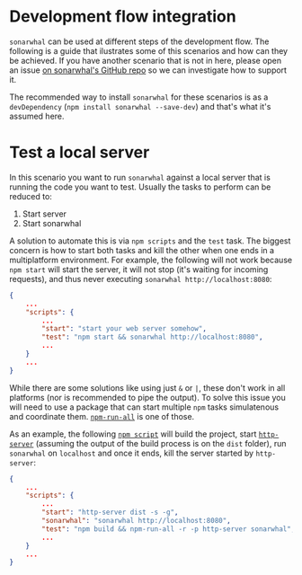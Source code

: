 # Development flow integration

`sonarwhal` can be used at different steps of the development flow. The
following is a guide that ilustrates some of this scenarios and how can they
be achieved. If you have another scenario that is not in here, please open an
issue [on sonarwhal's GitHub repo][sonarwhal github] so we can investigate how
to support it.

The recommended way to install `sonarwhal` for these scenarios is as a
`devDependency` (`npm install sonarwhal --save-dev`) and that's what it's
assumed here.

# Test a local server

In this scenario you want to run `sonarwhal` against a local server that is
running the code you want to test. Usually the tasks to perform can be reduced
to:

1. Start server
1. Start sonarwhal

A solution to automate this is via `npm scripts` and the `test` task. The
biggest concern is how to start both tasks and kill the other when one ends in
a multiplatform environment. For example, the following will not work because
`npm start` will start the server, it will not stop (it's waiting for incoming
requests), and thus never executing `sonarwhal http://localhost:8080`:

```json
{
    ...
    "scripts": {
        ...
        "start": "start your web server somehow",
        "test": "npm start && sonarwhal http://localhost:8080",
        ...
    }
    ...
}
```

While there are some solutions like using just `&` or `|`, these don't work in
all platforms (nor is recommended to pipe the output). To solve this issue you
will need to use a package that can start multiple `npm` tasks simulatenous and
coordinate them. [`npm-run-all`][npm-run-all] is one of those.

As an example, the following [`npm script`][npm scripts] will build the project, start
[`http-server`][http-server] (assuming the output of the build process is on
the `dist` folder), run `sonarwhal` on `localhost` and once it ends, kill the
server started by `http-server`:

```json
{
    ...
    "scripts": {
        ...
        "start": "http-server dist -s -g",
        "sonarwhal": "sonarwhal http://localhost:8080",
        "test": "npm build && npm-run-all -r -p http-server sonarwhal",
        ...
    }
    ...
}
```

<!-- Link labels: -->

[http-server]: https://www.npmjs.com/package/http-server
[jenkins]: https://jenkins.io
[local-server]: #test-a-local-server
[npm scripts]: https://docs.npmjs.com/misc/scripts
[npm-run-all]: https://www.npmjs.com/package/npm-run-all
[sonarwhal github]: https://github.com/sonarwhal/sonarwhal/issues/new
